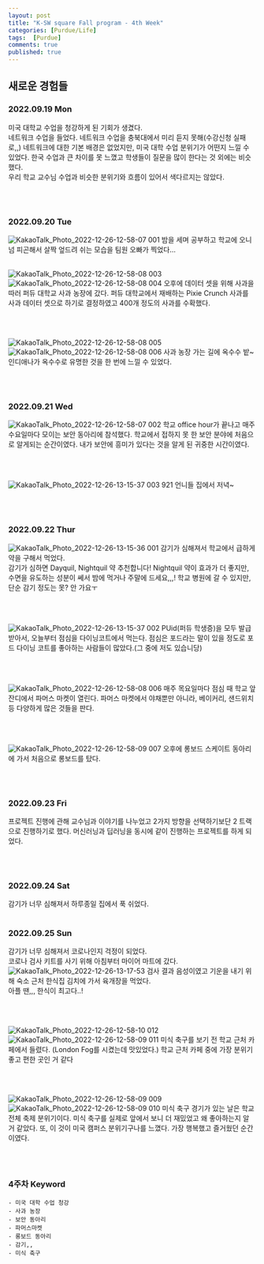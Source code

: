 ```yaml
---
layout: post
title: "K-SW square Fall program - 4th Week"
categories: [Purdue/Life]
tags:  [Purdue]
comments: true
published: true
---
```


## 새로운 경험들
### 2022.09.19 Mon
미국 대학교 수업을 청강하게 된 기회가 생겼다.  
네트워크 수업을 들었다. 네트워크 수업을 충북대에서 미리 듣지 못해(수강신청 실패로,,) 네트워크에 대한 기본 배경은 없었지만, 미국 대학 수업 분위기가 어떤지 느낄 수 있었다. 
한국 수업과 큰 차이를 못 느꼈고 학생들이 질문을 많이 한다는 것 외에는 비슷했다.  
우리 학교 교수님 수업과 비슷한 분위기와 흐름이 있어서 색다르지는 않았다. 


<br><br>

### 2022.09.20 Tue
![KakaoTalk_Photo_2022-12-26-12-58-07 001](https://user-images.githubusercontent.com/74577775/209498625-5a6f52a5-ca72-46ee-bb23-0fa93fe79b04.jpeg)
밤을 세며 공부하고 학교에 오니 넘 피곤해서 살짝 엎드려 쉬는 모습을 팀원 오빠가 찍었다...
<br><br>

![KakaoTalk_Photo_2022-12-26-12-58-08 003](https://user-images.githubusercontent.com/74577775/209498640-e374cc3a-d1f5-48f5-aceb-aae8400029c0.jpeg)
![KakaoTalk_Photo_2022-12-26-12-58-08 004](https://user-images.githubusercontent.com/74577775/209498644-3dfbfb95-c95d-448a-a1d3-a0e17166d39c.jpeg)
오후에 데이터 셋을 위해 사과을 따러 퍼듀 대학교 사과 농장에 갔다. 
퍼듀 대학교에서 재배하는 Pixie Crunch 사과를 사과 데이터 셋으로 하기로 결정하였고 400개 정도의 사과를 수확했다.

<br><br>

![KakaoTalk_Photo_2022-12-26-12-58-08 005](https://user-images.githubusercontent.com/74577775/209498646-b3d5cd9c-7b4e-4360-9fca-27ba8899e5de.jpeg)
![KakaoTalk_Photo_2022-12-26-12-58-08 006](https://user-images.githubusercontent.com/74577775/209498648-8de19f1d-6ba7-4452-af7a-535eb3d11f3e.jpeg)
사과 농장 가는 길에 옥수수 밭~ 인디애나가 옥수수로 유명한 것을 한 번에 느낄 수 있었다.

<br><br>

### 2022.09.21 Wed
![KakaoTalk_Photo_2022-12-26-12-58-07 002](https://user-images.githubusercontent.com/74577775/209498637-919ebc22-b440-4253-a4ec-a0a6e181b2df.jpeg)
학교 office hour가 끝나고 매주 수요일마다 모이는 보안 동아리에 참석했다. 
학교에서 접하지 못 한 보안 분야에 처음으로 알게되는 순간이였다. 내가 보안에 흥미가 있다는 것을 알게 된 귀중한 시간이였다.


<br><br>

![KakaoTalk_Photo_2022-12-26-13-15-37 003](https://user-images.githubusercontent.com/74577775/209499161-378fd950-b813-4648-bccd-83807707c30b.jpeg)
921 언니들 집에서 저녁~

<br><br>

### 2022.09.22 Thur
![KakaoTalk_Photo_2022-12-26-13-15-36 001](https://user-images.githubusercontent.com/74577775/209499157-b18d252b-714b-4d9c-8f92-55ce3161321a.jpeg)
감기가 심해져서 학교에서 급하게 약을 구해서 먹었다.  
감기가 심하면 Dayquil, Nightquil 약 추천합니다! Nightquil 약이 효과가 더 좋지만, 수면을 유도하는 성분이 쎄서 밤에 먹거나 주말에 드세요,,,! 학교 병원에 갈 수 있지만, 단순 감기 정도는 못? 안 가요ㅜ

<br><br>

![KakaoTalk_Photo_2022-12-26-13-15-37 002](https://user-images.githubusercontent.com/74577775/209499159-125355db-e6a3-4d86-858d-db922b8dd5b6.jpeg)
PUid(퍼듀 학생증)을 모두 발급 받아서, 오늘부터 점심을 다이닝코트에서 먹는다.
점심은 포드라는 말이 있을 정도로 포드 다이닝 코트를 좋아하는 사람들이 많았다.(그 중에 저도 있습니당)

<br><br>

![KakaoTalk_Photo_2022-12-26-12-58-08 006](https://user-images.githubusercontent.com/74577775/209498648-8de19f1d-6ba7-4452-af7a-535eb3d11f3e.jpeg)
매주 목요일마다 점심 때 학교 앞 잔디에서 파머스 마켓이 열린다.
파머스 마켓에서 야채뿐만 아니라, 베이커리, 샌드위치 등 다양하게 많은 것들을 판다.

<br><br>

![KakaoTalk_Photo_2022-12-26-12-58-09 007](https://user-images.githubusercontent.com/74577775/209498650-a3d17656-b2fc-4b70-93bc-8ddebd045754.jpeg)
오후에 롱보드 스케이트 동아리에 가서 처음으로 롱보드를 탔다.

<br><br>

### 2022.09.23 Fri

 프로젝트 진행에 관해 교수님과 이야기를 나누었고 2가지 방향을 선택하기보단 2 트랙으로 진행하기로 했다.
 머신러닝과 딥러닝을 동시에 같이 진행하는 프로젝트를 하게 되었다.

<br><br>

### 2022.09.24 Sat
 감기가 너무 심해져서 하루종일 집에서 푹 쉬었다.
<br><br>


### 2022.09.25 Sun
 감기가 너무 심해져서 코로나인지 걱정이 되었다.  
 코로나 검사 키트를 사기 위해 아침부터 마이어 마트에 갔다.  
 ![KakaoTalk_Photo_2022-12-26-13-17-53](https://user-images.githubusercontent.com/74577775/209499289-1f8ceade-f02e-4b12-8111-053e599a3fbe.jpeg)
 검사 결과 음성이였고 기운을 내기 위해 숙소 근처 한식집 김치에 가서 육개장을 먹었다.  
 아플 땐,,, 한식이 최고다..!

<br><br>

![KakaoTalk_Photo_2022-12-26-12-58-10 012](https://user-images.githubusercontent.com/74577775/209498656-ea8bc86d-e050-4d11-95a8-b2e58fd078a0.jpeg)
![KakaoTalk_Photo_2022-12-26-12-58-09 011](https://user-images.githubusercontent.com/74577775/209498655-50b69feb-56b2-44dc-bfb2-fcbfe222cfeb.jpeg)
미식 축구를 보기 전 학교 근처 카페에서 들렸다. (London Fog를 시켰는데 맛있었다.)
학교 근처 카페 중에 가장 분위기 좋고 편한 곳인 거 같다

<br><br>

![KakaoTalk_Photo_2022-12-26-12-58-09 009](https://user-images.githubusercontent.com/74577775/209498653-ada5ed5b-c0b0-4fbe-81ea-ac9c6d5e8814.jpeg)
![KakaoTalk_Photo_2022-12-26-12-58-09 010](https://user-images.githubusercontent.com/74577775/209498654-2b58cf98-976b-4d54-bfba-fbdef8e378cd.jpeg)
미식 축구 경기가 있는 날은 학교 전체 축제 분위기이다.
미식 축구를 실제로 앞에서 보니 더 재밌었고 왜 좋아하는지 알 거 같았다.
또, 이 것이 미국 캠퍼스 분위기구나를 느꼈다.
가장 행복했고 즐거웠던 순간이였다.

<br><br>

 ### 4주차 Keyword
    - 미국 대학 수업 청강
    - 사과 농장
    - 보안 동아리
    - 파머스마켓
    - 롱보드 동아리
    - 감기,,
    - 미식 축구
